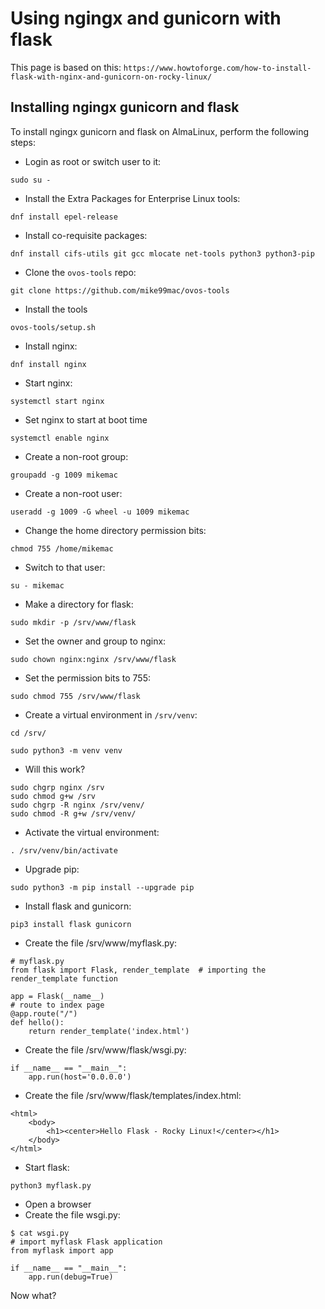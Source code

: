 # Using ngingx and gunicorn with flask

This page is based on this: ``https://www.howtoforge.com/how-to-install-flask-with-nginx-and-gunicorn-on-rocky-linux/``

## Installing ngingx gunicorn and flask
To install ngingx gunicorn and flask on AlmaLinux, perform the following steps:

- Login as root or switch user to it:

```
sudo su -
```
 
- Install the Extra Packages for Enterprise Linux tools:

```
dnf install epel-release
```

- Install co-requisite packages:

```
dnf install cifs-utils git gcc mlocate net-tools python3 python3-pip 
```

- Clone the ``ovos-tools`` repo:

```
git clone https://github.com/mike99mac/ovos-tools
```

- Install the tools 

```
ovos-tools/setup.sh
```

- Install nginx:

```
dnf install nginx 
```

- Start nginx:

```
systemctl start nginx
```

- Set nginx to start at boot time

```
systemctl enable nginx
```

- Create a non-root group: 

```
groupadd -g 1009 mikemac
```

- Create a non-root user:

```
useradd -g 1009 -G wheel -u 1009 mikemac
```

- Change the home directory permission bits:

```
chmod 755 /home/mikemac
```

- Switch to that user:

```
su - mikemac
```

- Make a directory for flask:

```
sudo mkdir -p /srv/www/flask
```

- Set the owner and group to nginx:

```
sudo chown nginx:nginx /srv/www/flask
```

- Set the permission bits to 755:

```
sudo chmod 755 /srv/www/flask
```

- Create a virtual environment in ``/srv/venv``:

```
cd /srv/
```

```
sudo python3 -m venv venv
```

- Will this work?

```
sudo chgrp nginx /srv
sudo chmod g+w /srv
sudo chgrp -R nginx /srv/venv/
sudo chmod -R g+w /srv/venv/
```

- Activate the virtual environment:

```
. /srv/venv/bin/activate
```
  
- Upgrade pip:

```
sudo python3 -m pip install --upgrade pip
```

- Install flask and gunicorn:

```
pip3 install flask gunicorn
```

- Create the file /srv/www/myflask.py:

```
# myflask.py
from flask import Flask, render_template  # importing the render_template function

app = Flask(__name__)
# route to index page
@app.route("/")
def hello():
    return render_template('index.html')
```

- Create the file /srv/www/flask/wsgi.py: 

```
if __name__ == "__main__":
    app.run(host='0.0.0.0')
```

- Create the file /srv/www/flask/templates/index.html:

```
<html>
    <body>
        <h1><center>Hello Flask - Rocky Linux!</center></h1>
    </body>
</html>

```

- Start flask:

```
python3 myflask.py

```
- Open a browser
- Create the file wsgi.py:

```
$ cat wsgi.py
# import myflask Flask application
from myflask import app

if __name__ == "__main__":
    app.run(debug=True)
```

Now what?
